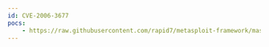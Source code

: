 ```yaml
---
id: CVE-2006-3677
pocs:
    - https://raw.githubusercontent.com/rapid7/metasploit-framework/master/modules/exploits/multi/browser/mozilla_navigatorjava.rb
---
```

